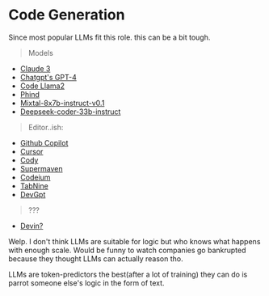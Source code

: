 # Code Generation

Since most popular LLMs fit this role. this can be a bit tough.

> Models

- [Claude 3](https://www.anthropic.com/news/claude-3-family)
- [Chatgpt's GPT-4](https://openai.com/research/gpt-4)
- [Code Llama2](https://about.fb.com/news/2023/08/code-llama-ai-for-coding/)
- [Phind](https://www.phind.com/search?home=true)
- [Mixtal-8x7b-instruct-v0.1](https://huggingface.co/mistralai/Mixtral-8x7B-Instruct-v0.1)
- [Deepseek-coder-33b-instruct](https://huggingface.co/deepseek-ai/deepseek-coder-33b-instruct)

> Editor..ish:

- [Github Copilot](https://github.com/features/copilot)
- [Cursor](https://cursor.sh)
- [Cody](https://sourcegraph.com/cody)
- [Supermaven](https://supermaven.com)
- [Codeium](https://codeium.com)
- [TabNine](https://www.tabnine.com)
- [DevGpt](https://www.devgpt.com)

> ???

- [Devin?](https://x.com/cognition_labs/status/1767548763134964000?s=20)

Welp. I don't think LLMs are suitable for logic but who knows what happens with enough scale. Would be funny to watch companies go bankrupted because they thought LLMs can actually reason tho.

LLMs are token-predictors the best(after a lot of training) they can do is parrot someone else's logic in the form of text.
